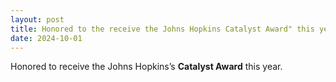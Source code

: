 ```yaml
---
layout: post
title: Honored to the receive the Johns Hopkins Catalyst Award" this year. <a href="https://www.bme.jhu.edu/news-events/news/three-from-hopkins-bme-earn-johns-hopkins-catalyst-award/">Read more »</a>
date: 2024-10-01
---
```

Honored to receive the Johns Hopkins’s **Catalyst Award** this year.
